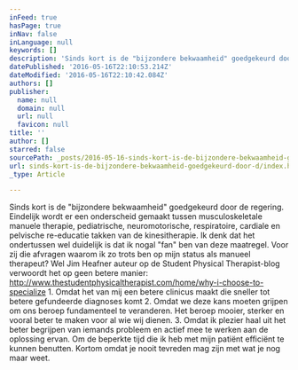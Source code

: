 ```yaml
---
inFeed: true
hasPage: true
inNav: false
inLanguage: null
keywords: []
description: 'Sinds kort is de "bijzondere bekwaamheid" goedgekeurd door de regering. Eindelijk wordt er een onderscheid gemaakt tussen musculoskeletale manuele therapie, pediatrische, neuromotorische, respiratoire, cardiale en pelvische re-educatie takken van de kinesitherapie. Ik denk dat het ondertussen wel duidelijk is dat ik nogal "fan" ben van deze maatregel. Voor zij die afvragen waarom ik zo trots ben op mijn status als manueel therapeut? Wel Jim Heafner auteur op de Student Physical Therapist-blog verwoordt het op geen betere manier: http://www.thestudentphysicaltherapist.com/home/why-i-choose-to-specialize 1. Omdat het van mij een betere clinicus maakt die sneller tot betere gefundeerde diagnoses komt 2. Omdat we deze kans moeten grijpen om ons beroep fundamenteel te veranderen. Het beroep mooier, sterker en vooral beter te maken voor al wie wij dienen. 3. Omdat ik plezier haal uit het beter begrijpen van iemands probleem en actief mee te werken aan de oplossing ervan. Om de beperkte tijd die ik heb met mijn patiënt efficiënt te kunnen benutten. Kortom omdat je nooit tevreden mag zijn met wat je nog maar weet.'
datePublished: '2016-05-16T22:10:53.214Z'
dateModified: '2016-05-16T22:10:42.084Z'
authors: []
publisher:
  name: null
  domain: null
  url: null
  favicon: null
title: ''
author: []
starred: false
sourcePath: _posts/2016-05-16-sinds-kort-is-de-bijzondere-bekwaamheid-goedgekeurd-door-d.md
url: sinds-kort-is-de-bijzondere-bekwaamheid-goedgekeurd-door-d/index.html
_type: Article

---
```

Sinds kort is de "bijzondere bekwaamheid" goedgekeurd door de regering. Eindelijk wordt er een onderscheid gemaakt tussen musculoskeletale manuele therapie, pediatrische, neuromotorische, respiratoire, cardiale en pelvische re-educatie takken van de kinesitherapie. Ik denk dat het ondertussen wel duidelijk is dat ik nogal "fan" ben van deze maatregel. Voor zij die afvragen waarom ik zo trots ben op mijn status als manueel therapeut? Wel Jim Heafner auteur op de Student Physical Therapist-blog verwoordt het op geen betere manier: http://www.thestudentphysicaltherapist.com/home/why-i-choose-to-specialize 1\. Omdat het van mij een betere clinicus maakt die sneller tot betere gefundeerde diagnoses komt 2\. Omdat we deze kans moeten grijpen om ons beroep fundamenteel te veranderen. Het beroep mooier, sterker en vooral beter te maken voor al wie wij dienen. 3\. Omdat ik plezier haal uit het beter begrijpen van iemands probleem en actief mee te werken aan de oplossing ervan. Om de beperkte tijd die ik heb met mijn patiënt efficiënt te kunnen benutten. Kortom omdat je nooit tevreden mag zijn met wat je nog maar weet.